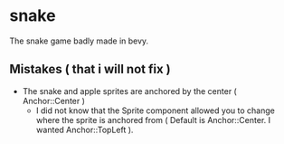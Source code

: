 # snake

The snake game badly made in bevy.


## Mistakes ( that i will not fix )

- The snake and apple sprites are anchored by the center ( Anchor::Center )
  - I did not know that the Sprite component allowed you to change where the sprite is anchored from ( Default is Anchor::Center. I wanted Anchor::TopLeft ).
